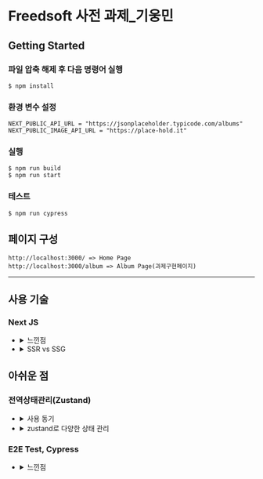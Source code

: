 # Freedsoft 사전 과제\_기웅민

## Getting Started

### 파일 압축 해제 후 다음 명령어 실행

```
$ npm install
```

### 환경 변수 설정

```
NEXT_PUBLIC_API_URL = "https://jsonplaceholder.typicode.com/albums"
NEXT_PUBLIC_IMAGE_API_URL = "https://place-hold.it"
```

### 실행

```
$ npm run build
$ npm run start
```

### 테스트

```
$ npm run cypress
```

## 페이지 구성

```
http://localhost:3000/ => Home Page
http://localhost:3000/album => Album Page(과제구현페이지)
```

---

## 사용 기술

### Next JS

- <details>
    <summary>
      느낀점
    </summary>
    CSR과 SSR의 개념은 알고 있었으며, Node를 사용해 ejs파일을 넘기는 식으로 간단하게 SSR을 구성해본 적이 있었습니다. 하지만 최근 많이 사용되는 CSR + SSR 개념을 적용해 본 적이 없어 이번 기회를 통해 Next.js(이하 Next)를 사용해볼 수 있어서 좋고 재밌었습니다.
    Next의 가장 큰 장점인 Router를 따로 설정할 필요가 없다는 점을 느낄 수 있었습니다.

  Next의 Link API를 사용해 path를 적어주고, pages 폴더에 같은 이름의 js파일을 생성하면 끝이었습니다. 과제를 한 페이지로 구성할 수도 있었지만, 하나의 페이지만으로는 Next를 사용하는 의미가 없어질 것 같아 Home과 Album 페이지로 나누어 제작했습니다.

  각각 URL로 접속 후 서버로 요청이 들어오게 되면 \_app.js 컴포넌트가 가장 먼저 실행된 후 공통 레이아웃을 만들게 됩니다. 공통 레이아웃에 Navbar를 제작해 모든 페이지에서 Navbar가 보일 수 있도록 제작했습니다. 이 후 컴포넌트들이 실행되어 Server에서 렌더링한 후 DOM을 생성해 Client에 html 파일을 넘기게 됩니다.

- <details>
    <summary>
      SSR vs SSG
    </summary>
    SSR 개념에서 가장 중요한 pre-render를 하는데, Next에서 제공하는 두 가지 형식이 있습니다.

  - Static-Generation (추천) : HTML을 빌드 타임에 각 페이지별로 생성하고 해당 페이지로 요청이 올 경우 이미 생성된 HTML 문서를 반환한다.
  - Server-Side-Rendering : 요청이 올 때마다 해당하는 HTML 문서를 그때그때 생성하여 반환한다.

  기본적으로 Next는 빌드타임(npm run build)에 pages폴더에서 작성한 각 페이지에 대한 HTML 문서를 생성하여 static 문서로 가지고 있게 됩니다. 엄밀히 말하면 Next는 SSR 형식이 아닌 SSG를 사용하고 있다고 말할 수 있습니다.

  이 개념은 Next가 페이지를 구현할 때뿐 아니라 data를 fetch 할 때도 적용이 됩니다.

  - getStaticProps: fetch하고 받은 response가 빌드 시 고정되어 빌드 이후에 수정 불가능 (revalidate 옵션 설정 시 재생성 가능)
  - getServerSideProps: 빌드와 상관없이, 페이지 요청마다 데이터를 서버로부터 가져옴.

  이번 과제의 경우 데이터가 계속 바뀌어야 하지 않는다고 판단하여 getStaticProps를 사용하였습니다. 단, 외부 데이터가 업데이트될 수 있으므로, revalidate 옵션을 넣어주어 일정 시간이 지나면 재생성할 수 있도록 구성하였습니다.
  </details>

## 아쉬운 점

### 전역상태관리(Zustand)

- <details>
    <summary>
      사용 동기
    </summary>
    이번 과제는 API에서 데이터를 받아와 목록을 만드는 작업이 끝이므로 전역 상태 관리는 overengineering일 수 있습니다. 하지만 과제로 끝나는 것이 아닌, 서비스를 운영한다면 전역 상태 관리가 필요하지 않을까 생각이 들어 적용을 하기로 하였습니다.

  적용 간 항상 사용해왔던 Redux가 아닌, boiler plate가 훨씬 적어 인기를 얻고 있다는 Zustand를 적용해보았습니다. Zustand는 create함수를 사용하여 useStore Hook을 생성하고, state를 변경하는 콜백을 인자로 받는 set을 활용하여 redux의 reducer를 구현할 수 있습니다.
  </details>

- <details>
    <summary>
      zustand로 다양한 상태 관리
    </summary>
    전역 상태를 관리할 때 Redux의 경우 최상단에 store를 저장해 사용합니다. Next도 이처럼 구성 하려면, 최상단에서 관리를 해야한다고 생각해 최상단에 생성했습니다. 과제에서는 album api 데이터를 제외한 다른 상태 값들은(ex. 이미지 변경 여부, 버튼 클릭 여부 등) 전역으로 관리할 필요가 없다고 생각해 album api 데이터만 전역으로 관리했지만 다양한 상태 값들을 관리할 때의 처리 방법을 경험하지 못한 것이 아쉬웠습니다.

### E2E Test, Cypress

- <details>
    <summary>
      느낀점
    </summary>
      Next를 사용함에 따라 비동기 통신(fetch)이 Server Side에 있어 Unit Test를 하기엔 적합하지 못하다고 생각했습니다.
      따로 페이지를 하나 더 추가했기 때문에 Cypress를 사용한 E2E테스트가 적합하다고 생각하였고, 이를 적용해 보려 했습니다. 유닛 테스트로는 불가능한 사용자 관점의 테스트도 가능한 E2E 테스트를 시도해보면서 다양한 테스트 방식을 학습하고 상황에 따라 적합한 테스트 방식을 채택 해야한다는 것을 배울 수 있는 경험이었습니다.
  </details>

